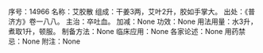 序号：14966
名称：艾胶散
组成：干姜3两，艾叶2升，胶如手掌大。
出处：《普济方》卷一八八。
主治：卒吐血。
加减：None
功效：None
用法用量：水3升，煮取1升，顿服。
制备方法：None
临床应用：None
各家论述：None
用药禁忌：None
附注：None
